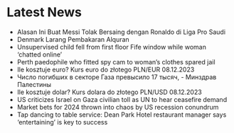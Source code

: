 # Latest News
-  Alasan Ini Buat Messi Tolak Bersaing dengan Ronaldo di Liga Pro Saudi
-  Denmark Larang Pembakaran Alquran
-  Unsupervised child fell from first floor Fife window while woman ‘chatted online’
-  Perth paedophile who fitted spy cam to woman’s clothes spared jail
-  Ile kosztuje euro? Kurs euro do złotego PLN/EUR 08.12.2023
-  Число погибших в секторе Газа превысило 17 тысяч, - Минздрав Палестины
-  Ile kosztuje dolar? Kurs dolara do złotego PLN/USD 08.12.2023
-  US criticizes Israel on Gaza civilian toll as UN to hear ceasefire demand
-  Market bets for 2024 thrown into chaos by US recession conundrum
-  Tap dancing to table service: Dean Park Hotel restaurant manager says ‘entertaining’ is key to success
